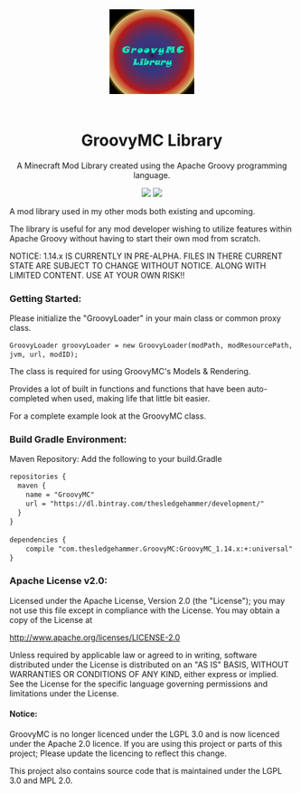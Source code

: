 <p align="center" style="padding: 3em;"><img width="150" src="https://github.com/TheSledgeHammer/GroovyMC/blob/master/src/main/resources/assets/groovymc/textures/groovymclogo.png?raw=true" /></p>
<h1 align="center" style="margin-top: 20px; border-bottom: 0;">GroovyMC Library</h1>
<p align="center">A Minecraft Mod Library created using the Apache Groovy programming language.</p>
<p align="center">
    <a href="https://minecraft.curseforge.com/projects/groovymc-library"><img src="http://cf.way2muchnoise.eu/full_312384_downloads.svg" /></a>
    <a href="https://minecraft.curseforge.com/projects/groovymc-library"><img src="http://cf.way2muchnoise.eu/packs/full_312384_in_packs.svg" /></a>
</p>

A mod library used in my other mods both existing and upcoming.

The library is useful for any mod developer wishing to utilize features within Apache Groovy without having to start their own mod from scratch.

NOTICE: 1.14.x IS CURRENTLY IN PRE-ALPHA. FILES IN THERE CURRENT STATE ARE SUBJECT TO CHANGE WITHOUT NOTICE.
ALONG WITH LIMITED CONTENT. USE AT YOUR OWN RISK!!

### Getting Started:
Please initialize the "GroovyLoader" in your main class or common proxy class.
```
GroovyLoader groovyLoader = new GroovyLoader(modPath, modResourcePath, jvm, url, modID);
```
The class is required for using GroovyMC's Models & Rendering.

Provides a lot of built in functions and functions that have been auto-completed when used, making life that little bit easier.

For a complete example look at the GroovyMC class.

### Build Gradle Environment:

Maven Repository:
Add the following to your build.Gradle
```
repositories {
  maven {
    name = "GroovyMC"
    url = "https://dl.bintray.com/thesledgehammer/development/"
  }
}

dependencies {
	compile "com.thesledgehammer.GroovyMC:GroovyMC_1.14.x:+:universal"
}
```

### Apache License v2.0:

Licensed under the Apache License, Version 2.0 (the "License");
you may not use this file except in compliance with the License.
You may obtain a copy of the License at

http://www.apache.org/licenses/LICENSE-2.0

Unless required by applicable law or agreed to in writing, software
distributed under the License is distributed on an "AS IS" BASIS,
WITHOUT WARRANTIES OR CONDITIONS OF ANY KIND, either express or implied.
See the License for the specific language governing permissions and
limitations under the License.

#### Notice:

GroovyMC is no longer licenced under the LGPL 3.0 and is now licenced under the Apache 2.0 licence. If you are using this project or parts of this project; Please update the licencing to reflect this change.

This project also contains source code that is maintained under the LGPL 3.0 and MPL 2.0.
